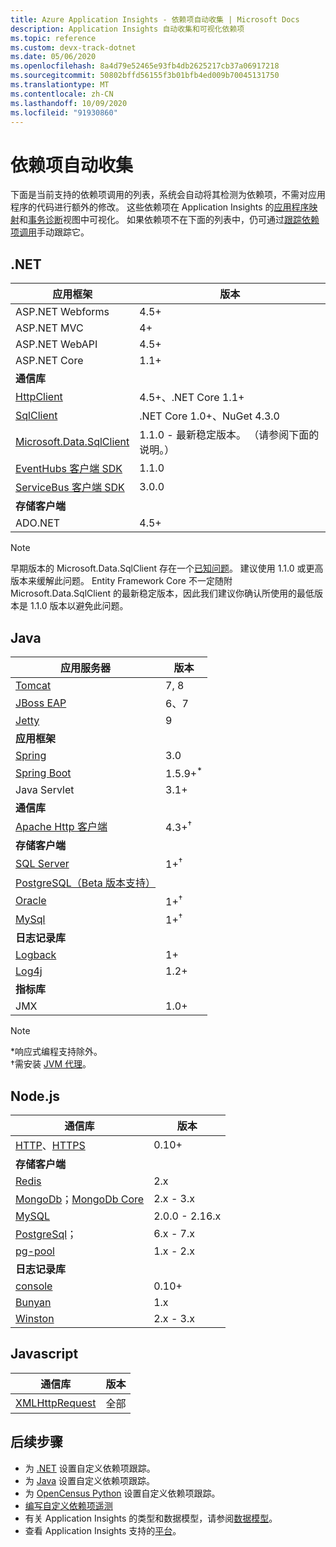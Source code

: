 ```yaml
---
title: Azure Application Insights - 依赖项自动收集 | Microsoft Docs
description: Application Insights 自动收集和可视化依赖项
ms.topic: reference
ms.custom: devx-track-dotnet
ms.date: 05/06/2020
ms.openlocfilehash: 8a4d79e52465e93fb4db2625217cb37a06917218
ms.sourcegitcommit: 50802bffd56155f3b01bfb4ed009b70045131750
ms.translationtype: MT
ms.contentlocale: zh-CN
ms.lasthandoff: 10/09/2020
ms.locfileid: "91930860"
---
```

# <a name="dependency-auto-collection"></a>依赖项自动收集

下面是当前支持的依赖项调用的列表，系统会自动将其检测为依赖项，不需对应用程序的代码进行额外的修改。 这些依赖项在 Application Insights 的[应用程序映射](./app-map.md)和[事务诊断](./transaction-diagnostics.md)视图中可视化。 如果依赖项不在下面的列表中，仍可通过[跟踪依赖项调用](./api-custom-events-metrics.md#trackdependency)手动跟踪它。

## <a name="net"></a>.NET

| 应用框架| 版本 |
| ------------------------|----------|
| ASP.NET Webforms | 4.5+ |
| ASP.NET MVC | 4+ |
| ASP.NET WebAPI | 4.5+ |
| ASP.NET Core | 1.1+ |
| <b> 通信库</b> |
| [HttpClient](https://www.microsoft.com/net/) | 4.5+、.NET Core 1.1+ |
| [SqlClient](https://www.nuget.org/packages/System.Data.SqlClient) | .NET Core 1.0+、NuGet 4.3.0 |
| [Microsoft.Data.SqlClient](https://www.nuget.org/packages/Microsoft.Data.SqlClient/1.1.2)| 1.1.0 - 最新稳定版本。 （请参阅下面的说明。）
| [EventHubs 客户端 SDK](https://www.nuget.org/packages/Microsoft.Azure.EventHubs) | 1.1.0 |
| [ServiceBus 客户端 SDK](https://www.nuget.org/packages/Microsoft.Azure.ServiceBus) | 3.0.0 |
| <b>存储客户端</b>|  |
| ADO.NET | 4.5+ |

> [!NOTE]
> 早期版本的 Microsoft.Data.SqlClient 存在一个[已知问题](https://github.com/microsoft/ApplicationInsights-dotnet/issues/1347)。 建议使用 1.1.0 或更高版本来缓解此问题。 Entity Framework Core 不一定随附 Microsoft.Data.SqlClient 的最新稳定版本，因此我们建议你确认所使用的最低版本是 1.1.0 版本以避免此问题。   


## <a name="java"></a>Java
| 应用服务器 | 版本 |
|-------------|----------|
| [Tomcat](https://tomcat.apache.org/) | 7, 8 | 
| [JBoss EAP](https://developers.redhat.com/products/eap/download/) | 6、7 |
| [Jetty](https://www.eclipse.org/jetty/) | 9 |
| <b>应用框架</b> |  |
| [Spring](https://spring.io/) | 3.0 |
| [Spring Boot](https://spring.io/projects/spring-boot) | 1.5.9+<sup>*</sup> |
| Java Servlet | 3.1+ |
| <b>通信库</b> |  |
| [Apache Http 客户端](https://mvnrepository.com/artifact/org.apache.httpcomponents/httpclient) | 4.3+<sup>†</sup> |
| <b>存储客户端</b> | |
| [SQL Server]( https://mvnrepository.com/artifact/com.microsoft.sqlserver/mssql-jdbc) | 1+<sup>†</sup> |
| [PostgreSQL（Beta 版本支持）](https://github.com/Microsoft/ApplicationInsights-Java/blob/master/CHANGELOG.md#version-240-beta) | |
| [Oracle]( https://www.oracle.com/technetwork/database/application-development/jdbc/downloads/index.html) | 1+<sup>†</sup> |
| [MySql]( https://mvnrepository.com/artifact/mysql/mysql-connector-java) | 1+<sup>†</sup> |
| <b>日志记录库</b> | |
| [Logback](https://logback.qos.ch/) | 1+ |
| [Log4j](https://logging.apache.org/log4j/) | 1.2+ |
| <b>指标库</b> |  |
| JMX | 1.0+ |

> [!NOTE]
> *响应式编程支持除外。
> <br>†需安装 [JVM 代理](./java-agent.md#install-the-application-insights-agent-for-java)。

## <a name="nodejs"></a>Node.js

| 通信库 | 版本 |
| ------------------------|----------|
| [HTTP](https://nodejs.org/api/http.html)、[HTTPS](https://nodejs.org/api/https.html) | 0.10+ |
| <b>存储客户端</b> | |
| [Redis](https://www.npmjs.com/package/redis) | 2.x |
| [MongoDb](https://www.npmjs.com/package/mongodb)；[MongoDb Core](https://www.npmjs.com/package/mongodb-core) | 2.x - 3.x |
| [MySQL](https://www.npmjs.com/package/mysql) | 2.0.0 - 2.16.x |
| [PostgreSql](https://www.npmjs.com/package/pg)； | 6.x - 7.x |
| [pg-pool](https://www.npmjs.com/package/pg-pool) | 1.x - 2.x |
| <b>日志记录库</b> | |
| [console](https://nodejs.org/api/console.html) | 0.10+ |
| [Bunyan](https://www.npmjs.com/package/bunyan) | 1.x |
| [Winston](https://www.npmjs.com/package/winston) | 2.x - 3.x |

## <a name="javascript"></a>Javascript

| 通信库 | 版本 |
| ------------------------|----------|
| [XMLHttpRequest](https://developer.mozilla.org/docs/Web/API/XMLHttpRequest) | 全部 |

## <a name="next-steps"></a>后续步骤

- 为 [.NET](./asp-net-dependencies.md) 设置自定义依赖项跟踪。
- 为 [Java](./java-agent.md) 设置自定义依赖项跟踪。
- 为 [OpenCensus Python](./opencensus-python-dependency.md) 设置自定义依赖项跟踪。
- [编写自定义依赖项遥测](./api-custom-events-metrics.md#trackdependency)
- 有关 Application Insights 的类型和数据模型，请参阅[数据模型](./data-model.md)。
- 查看 Application Insights 支持的[平台](./platforms.md)。

